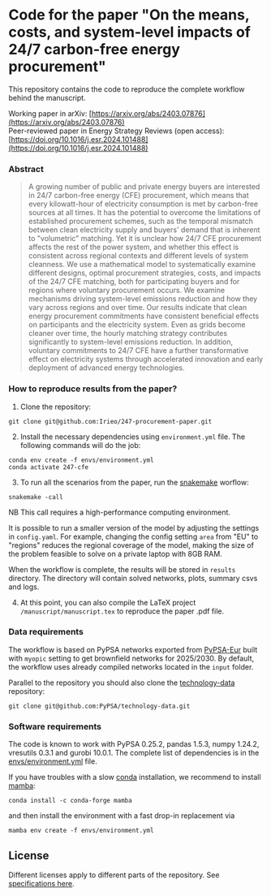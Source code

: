 
# Code for the paper "On the means, costs, and system-level impacts of 24/7 carbon-free energy procurement"

This repository contains the code to reproduce the complete workflow behind the manuscript.

Working paper in arXiv: [https://arxiv.org/abs/2403.07876](https://arxiv.org/abs/2403.07876)  
Peer-reviewed paper in Energy Strategy Reviews (open access): [https://doi.org/10.1016/j.esr.2024.101488](https://doi.org/10.1016/j.esr.2024.101488)

### Abstract

> A growing number of public and private energy buyers are interested in 24/7 carbon-free energy (CFE) procurement, which means that every kilowatt-hour of electricity consumption is met by carbon-free sources at all times.
> It has the potential to overcome the limitations of established procurement schemes, such as the temporal mismatch between clean electricity supply and buyers' demand that is inherent to "volumetric" matching.
> Yet it is unclear how 24/7 CFE procurement affects the rest of the power system, and whether this effect is consistent across regional contexts and different levels of system cleanness.
> We use a mathematical model to systematically examine different designs, optimal procurement strategies, costs, and impacts of the 24/7 CFE matching, both for participating buyers and for regions where voluntary procurement occurs.
> We examine mechanisms driving system-level emissions reduction and how they vary across regions and over time.
> Our results indicate that clean energy procurement commitments have consistent beneficial effects on participants and the electricity system.
> Even as grids become cleaner over time, the hourly matching strategy contributes significantly to system-level emissions reduction.
> In addition, voluntary commitments to 24/7 CFE have a further transformative effect on electricity systems through accelerated innovation and early deployment of advanced energy technologies.

### How to reproduce results from the paper?

1. Clone the repository:

```
git clone git@github.com:Irieo/247-procurement-paper.git
```

2. Install the necessary dependencies using `environment.yml` file. The following commands will do the job:

```
conda env create -f envs/environment.yml
conda activate 247-cfe
```
3. To run all the scenarios from the paper, run the [snakemake](https://snakemake.readthedocs.io/en/stable/) worflow:

```
snakemake -call
```

NB This call requires a high-performance computing environment.

It is possible to run a smaller version of the model by adjusting the settings in `config.yaml`. For example, changing the config setting `area` from "EU" to "regions" reduces the regional coverage of the model, making the size of the problem feasible to solve on a private laptop with 8GB RAM.

When the workflow is complete, the results will be stored in `results` directory. The directory will contain solved networks, plots, summary csvs and logs.

4. At this point, you can also compile the LaTeX project `/manuscript/manuscript.tex` to reproduce the paper .pdf file.

### Data requirements

The workflow is based on PyPSA networks exported from [PyPSA-Eur](https://github.com/PyPSA/pypsa-eur) built with `myopic` setting to get brownfield networks for 2025/2030. By default, the workflow uses already compiled networks located in the `input` folder.

Parallel to the repository you should also clone the [technology-data](https://github.com/PyPSA/technology-data) repository:

```
git clone git@github.com:PyPSA/technology-data.git
```

### Software requirements

The code is known to work with PyPSA 0.25.2, pandas 1.5.3, numpy 1.24.2, vresutils 0.3.1 and gurobi 10.0.1. The complete list of dependencies is in the [envs/environment.yml](envs/environment.yml) file.

If you have troubles with a slow [conda](https://docs.conda.io/en/latest/) installation, we recommend to install [mamba](https://mamba.readthedocs.io/en/latest/):

```
conda install -c conda-forge mamba
```

and then install the environment with a fast drop-in replacement via

```
mamba env create -f envs/environment.yml
```

## License

Different licenses apply to different parts of the repository. See [specifications here](.reuse/dep5).
